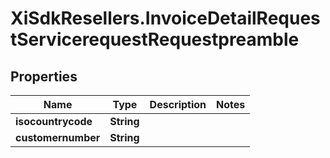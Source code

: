 # XiSdkResellers.InvoiceDetailRequestServicerequestRequestpreamble

## Properties

Name | Type | Description | Notes
------------ | ------------- | ------------- | -------------
**isocountrycode** | **String** |  | 
**customernumber** | **String** |  | 


